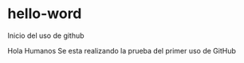 # hello-word
Inicio del uso de github


Hola Humanos
Se esta realizando la prueba del primer uso de GitHub
